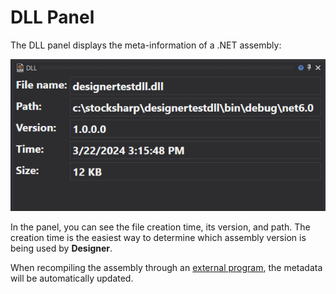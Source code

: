 # DLL Panel

The DLL panel displays the meta-information of a .NET assembly:

![Designer_Panel_DLL](../images/Designer_Panel_DLL_00.png)

In the panel, you can see the file creation time, its version, and path. The creation time is the easiest way to determine which assembly version is being used by **Designer**.

When recompiling the assembly through an [external program](Designer_Creating_DLL_element_in_Visual_Studio.md), the metadata will be automatically updated.